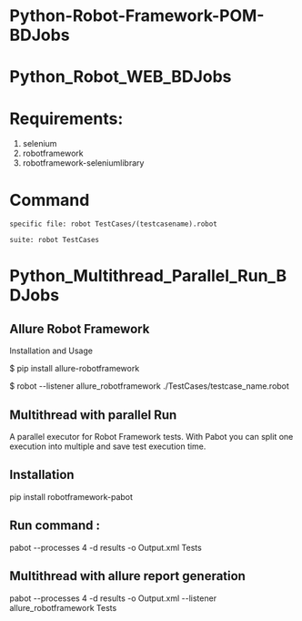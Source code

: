 # Python-Robot-Framework-POM-BDJobs
# Python_Robot_WEB_BDJobs
 

# Requirements:
1. selenium
2. robotframework
3. robotframework-seleniumlibrary
# Command
    specific file: robot TestCases/(testcasename).robot

    suite: robot TestCases
    
   
   
   
# Python_Multithread_Parallel_Run_BDJobs

## Allure Robot Framework

Installation and Usage

$ pip install allure-robotframework

$ robot --listener allure_robotframework ./TestCases/testcase_name.robot

## Multithread with parallel Run

A parallel executor for Robot Framework tests. With Pabot you can split one execution into multiple and save test execution time.

## Installation

pip install robotframework-pabot

## Run command :

pabot --processes 4 -d results -o Output.xml Tests

## Multithread with allure report generation

pabot --processes 4 -d results -o Output.xml --listener allure_robotframework Tests
